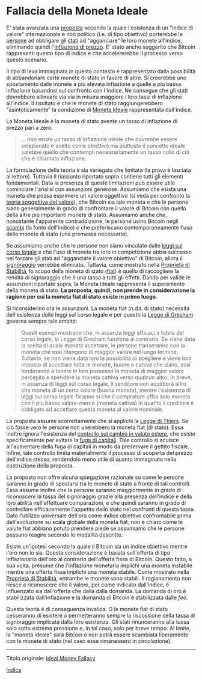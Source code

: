 # Fallacia della Moneta Ideale



E' stata avanzata una [proposta](http://sites.stat.psu.edu/~gjb6/nash/money.pdf) secondo la quale l'esistenza di un "indice di valore" internazionale e non politico (i.e. di tipo obiettivo) porterebbe le [persone](ch101-glossary.md#persona) ad obbligare gli [stati](ch101-glossary.md#stato) ad "agganciare" le loro monete all'indice, eliminando quindi l'[inflazione di prezzo](https://en.wikipedia.org/wiki/Inflation). E' stato anche suggerito che Bitcoin rappresenti questo tipo di indice e che accelererebbe il processo verso questo scenario.

Il tipo di leva immaginata in questo contesto è rappresentato dalla possibilità di abbandonare certe monete di stato in favore di altre. Si creerebbe uno spostamento dalle monete a più elevata inflazione a quelle a più bassa inflazione basandosi sul confronto con l'indice. Ne consegue che gli stati dovrebbero allineare via via in misura maggiore i loro tassi di inflazione all'indice. Il risultato è che le monete di stato raggiungerebbero "asintoticamente" la condizione di [Moneta Ideale](https://en.wikipedia.org/wiki/Ideal_money) rappresentata dall'indice.

La Moneta Ideale è la moneta di stato avente un tasso di inflazione di prezzo pari a zero:

> ... non esiste un tasso di inflazione ideale che dovrebbe essere selezionato e scelto come obiettivo ma piuttosto il concetto ideale sarebbe quello che contempli necessariamente un tasso nullo di ciò che è chiamato inflazione.

La formulazione della teoria è sia variegata che limitata (la prova è lasciata al lettore). Tuttavia il riassunto riportato sopra contiene tutti gli elementi fondamentali. Data la presenza di queste limitazioni può essere utile cominciare l'analisi con assunzioni generose. Assumiamo che esista una moneta che possa esprimere un valore oggettivo (si veda per confronto la [teoria soggettiva del valore](https://en.wikipedia.org/wiki/Subjective_theory_of_value)), che Bitcoin sia tale moneta e che le persone siano generalmente in grado di confrontare il valore di Bitcoin con quello della altre più importanti monete di stato. Assumiamo anche che, nonostante l'apparente contraddizione, le persone usino Bitcoin negli [scambi](ch101-glossary.md#scambio) (la fonte dell'indice) _e_ che preferiscano contemporaneamente l'uso delle monete di stato (una premessa necessaria).

Se assumiamo anche che le persone non siano vincolate dalle [leggi sul corso legale](https://en.wikipedia.org/wiki/Legal_tender) e che l'uso di monete tra loro in competizione abbia successo nel forzare gli stati ad "agganciare il valore obiettivo" di Bitcoin, allora il [signoraggio](https://en.wikipedia.org/wiki/Seigniorage) verrebbe eliminato. Tuttavia, come mostrato nella [Proprietà di Stabilità](ch030-stability-property.md), lo scopo della moneta di stato ([fiat](https://en.wikipedia.org/wiki/Fiat_money)) è quello di raccogliere la rendita di signoraggio che è una tassa a tutti gli effetti. Dando per valide le assunzioni riportate sopra, la Moneta Ideale rappresenta il superamento della moneta di stato. **La proposta, quindi, non prende in considerazione la ragione per cui la moneta fiat di stato esiste in primo luogo**.

Si riconsiderino ora le assunzioni. La moneta fiat (n.d.t. di stato) necessita dell'esistenza delle leggi sul corso legale e per questo la [Legge di Gresham](https://en.wikipedia.org/wiki/Gresham%27s_law) governa sempre tale ambito:

> Questi esempi mostrano che, in assenza leggi efficaci a tutela del corso legale, la Legge di   Gresham funziona al contrario. Se viene data la scelta di quale moneta accettare, le persone transeranno con la moneta che essi ritengono di maggior valore nel lungo termine. Tuttavia, se non viene data loro la possibilità di scegliere e viene loro imposto di accettare tutte le monete, buone o cattive che siano, essi tenderanno a tenere in loro possesso la moneta di maggior valore percepito e spendere la moneta cattiva verso qualcun altro. In breve, in assenza di leggi sul corso legale, il venditore non accetterà altro che  moneta di un certo valore (buona moneta), mentre l'esistenza di leggi sul corso legale faranno sì che il compratore offra solo moneta con il più basso valore-merce (moneta cattiva) in quanto il creditore è obbligato ad accettare questa moneta al valore nominale.

La proposta assume scorrettamente che si applichi la [Legge di Thiers](https://en.wikipedia.org/wiki/Gresham%27s_law#Reverse_of_Gresham's_Law_(Thiers'_Law)). Se ciò fosse vero le persone non userebbero la moneta fiat (di stato). Essa inoltre ignora l'esistenza del [controllo sul cambio in valute estere](https://en.wikipedia.org/wiki/Foreign_exchange_controls), che esiste specificamente per evitare la [fuga di capitali](https://it.wikipedia.org/wiki/Fuga_di_capitali). Tale controllo si acuisce all'aumentare della fuga di capitali in modo da preservare il gettito fiscale. Infine, tale controllo limita materialmente il processo di scoperta del prezzo dell'indice stesso, rendendolo meno utile di quanto immaginato nella costruzione della proposta.

La proposta non offre alcuna spiegazione razionale su come le persone saranno in grado di spostarsi tra le monete di stato a fronte di tali controlli. Essa assume inoltre che le persone saranno maggiormente in grado di _riconoscere_ la tassa del signoraggio grazie alla presenza dell'indice e della loro abilità nell'effettuare comparazioni, e che quindi saranno in grado di controllare efficacemente l'appetito dello stato nei confronti di questa tassa. Dato l'utilizzo universale dell'oro come indice obiettivo confrontabile prima dell'evoluzione su scala globale della moneta fiat, non è chiaro come le valute fiat abbiano potuto prendere piede se assumiamo che le persone possano reagire secondo le modalità descritte.

Esiste un'ipotesi secondo la quale il Bitcoin sia un indice obiettivo mentre l'oro non lo sia. Questa considerazione è basata sull'offerta di tipo inflazionario dell'oro al contrario dell'offerta fissa di Bitcoin. Questo fatto, a sua volta, presume che l'inflazione monetaria implichi una moneta instabile mentre una offerta fissa implichi una moneta stabile. Come mostrato nella [Proprietà di Stabilità](ch030-stability-property.md), entrambe le monete sono stabili. Il ragionamento non riesce a riconoscere che il valore, per come indicato dall'indice, è influenzato sia dall'offerta che dalla dalla domanda. La domanda di oro è stabilizzata dall'inflazione e la domanda di Bitcoin è stabilizzata dalle _fee_.

Questa teoria è di conseguenza invalida. O le monete fiat di stato cesseranno di esistere o permetteranno sempre la riscossione della tassa di signoraggio implicata dalla loro esistenza. Gli stati rinunceranno alla tassa solo sotto estrema pressione e, in tal caso, solo per breve tempo. Al limite, la "moneta ideale" sarà Bitcoin e non potrà essere scambiata liberamente con le monete di stato (nel caso esse rimanessero in circolazione). 

---

Titolo originale: [Ideal Money Fallacy](https://github.com/libbitcoin/libbitcoin-system/wiki/Ideal-Money-Fallacy)

[Indice](/README.md)

 



 



